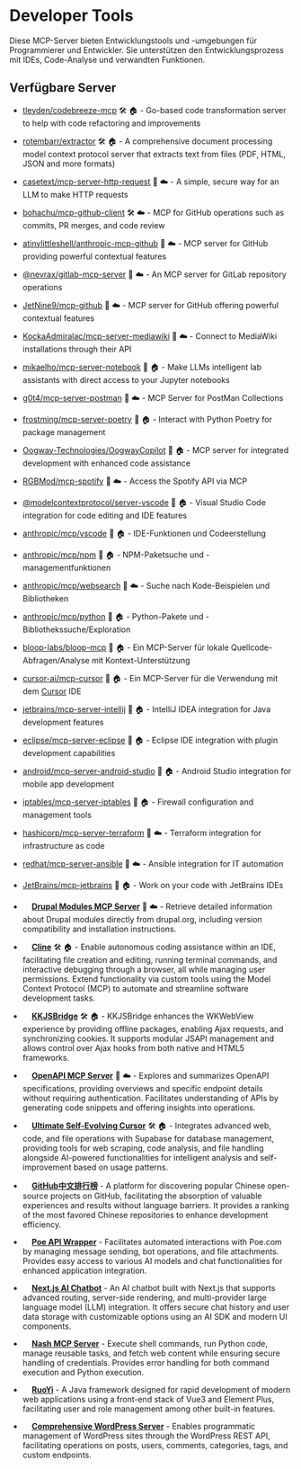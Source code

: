 # Developer Tools

Diese MCP-Server bieten Entwicklungstools und -umgebungen für Programmierer und Entwickler. Sie unterstützen den Entwicklungsprozess mit IDEs, Code-Analyse und verwandten Funktionen.

## Verfügbare Server

- [tleyden/codebreeze-mcp](https://github.com/tleyden/codebreeze-mcp) 🛠️ 🏠 - Go-based code transformation server to help with code refactoring and improvements
- [rotembarr/extractor](https://github.com/rotembarr/extractor) 🛠️ 🏠 - A comprehensive document processing model context protocol server that extracts text from files (PDF, HTML, JSON and more formats)
- [casetext/mcp-server-http-request](https://github.com/casetext/mcp-server-http-request) 📇 ☁️ - A simple, secure way for an LLM to make HTTP requests
- [bohachu/mcp-github-client](https://github.com/bohachu/mcp-github-client) 🛠️ ☁️ - MCP for GitHub operations such as commits, PR merges, and code review
- [atinylittleshell/anthropic-mcp-github](https://github.com/atinylittleshell/anthropic-mcp-github) 📇 ☁️ - MCP server for GitHub providing powerful contextual features
- [@nevrax/gitlab-mcp-server](https://github.com/NeVrax/gitlab-mcp-server) 📇 ☁️ - An MCP server for GitLab repository operations
- [JetNine9/mcp-github](https://github.com/JetNine9/mcp-github) 📇 ☁️ - MCP server for GitHub offering powerful contextual features
- [KockaAdmiralac/mcp-server-mediawiki](https://github.com/KockaAdmiralac/mcp-server-mediawiki) 📇 ☁️ - Connect to MediaWiki installations through their API
- [mikaelho/mcp-server-notebook](https://github.com/mikaelho/mcp-server-notebook) 🐍 🏠 - Make LLMs intelligent lab assistants with direct access to your Jupyter notebooks
- [g0t4/mcp-server-postman](https://github.com/g0t4/mcp-server-postman) 📇 ☁️ - MCP Server for PostMan Collections
- [frostming/mcp-server-poetry](https://github.com/frostming/mcp-server-poetry) 🐍 🏠 - Interact with Python Poetry for package management
- [Oogway-Technologies/OogwayCopilot](https://github.com/Oogway-Technologies/OogwayCopilot) 🐍 🏠 - MCP server for integrated development with enhanced code assistance
- [RGBMod/mcp-spotify](https://github.com/RGBMod/mcp-spotify) 📇 ☁️ - Access the Spotify API via MCP
- [@modelcontextprotocol/server-vscode](https://github.com/modelcontextprotocol/servers/tree/main/src/vscode) 📇 🏠 - Visual Studio Code integration for code editing and IDE features
- [anthropic/mcp/vscode](https://github.com/anthropic/mcp/tree/main/src/vscode) 📇 🏠 - IDE-Funktionen und Codeerstellung
- [anthropic/mcp/npm](https://github.com/anthropic/mcp/tree/main/src/npm) 📇 🏠 - NPM-Paketsuche und -managementfunktionen
- [anthropic/mcp/websearch](https://github.com/anthropic/mcp/tree/main/src/websearch) 📇 ☁️ - Suche nach Kode-Beispielen und Bibliotheken
- [anthropic/mcp/python](https://github.com/anthropic/mcp/tree/main/src/python) 📇 🏠 - Python-Pakete und -Bibliothekssuche/Exploration
- [bloop-labs/bloop-mcp](https://github.com/bloop-labs/bloop-mcp) 📇 🏠 - Ein MCP-Server für lokale Quellcode-Abfragen/Analyse mit Kontext-Unterstützung
- [cursor-ai/mcp-cursor](https://github.com/cursor-ai/mcp-cursor) 📇 🏠 - Ein MCP-Server für die Verwendung mit dem [Cursor](https://cursor.sh) IDE
- [jetbrains/mcp-server-intellij](https://github.com/jetbrains/mcp-server-intellij) 🐍 🏠 - IntelliJ IDEA integration for Java development features
- [eclipse/mcp-server-eclipse](https://github.com/eclipse/mcp-server-eclipse) 📇 🏠 - Eclipse IDE integration with plugin development capabilities
- [android/mcp-server-android-studio](https://github.com/android/mcp-server-android-studio) 🐍 🏠 - Android Studio integration for mobile app development
- [iptables/mcp-server-iptables](https://github.com/iptables/mcp-server-iptables) 📇 🏠 - Firewall configuration and management tools
- [hashicorp/mcp-server-terraform](https://github.com/hashicorp/mcp-server-terraform) 🐍 ☁️ - Terraform integration for infrastructure as code
- [redhat/mcp-server-ansible](https://github.com/redhat/mcp-server-ansible) 📇 ☁️ - Ansible integration for IT automation
- [JetBrains/mcp-jetbrains](https://github.com/JetBrains/mcp-jetbrains) 📇 🏠 - Work on your code with JetBrains IDEs 

- <img src="https://github.com/Cleversoft-IT.png?size=120" width="12px" height="12px" /> **[Drupal Modules MCP Server](https://github.com/Cleversoft-IT/drupal-modules-mcp)** 📇 ☁️ - Retrieve detailed information about Drupal modules directly from drupal.org, including version compatibility and installation instructions.

- <img src="https://github.com/cline.png?size=120" width="12px" height="12px" /> **[Cline](https://github.com/cline/cline)** 🛠️ 🏠 - Enable autonomous coding assistance within an IDE, facilitating file creation and editing, running terminal commands, and interactive debugging through a browser, all while managing user permissions. Extend functionality via custom tools using the Model Context Protocol (MCP) to automate and streamline software development tasks.

- <img src="https://github.com/Cooooper.png?size=120" width="12px" height="12px" /> **[KKJSBridge](https://github.com/Cooooper/KKJSBridge)** 🛠️ 🏠 - KKJSBridge enhances the WKWebView experience by providing offline packages, enabling Ajax requests, and synchronizing cookies. It supports modular JSAPI management and allows control over Ajax hooks from both native and HTML5 frameworks.

- <img src="https://github.com/hks-anakin.png?size=120" width="12px" height="12px" /> **[OpenAPI MCP Server](https://github.com/hks-anakin/openapi-mcp-server)** 📇 ☁️ - Explores and summarizes OpenAPI specifications, providing overviews and specific endpoint details without requiring authentication. Facilitates understanding of APIs by generating code snippets and offering insights into operations.

- <img src="https://github.com/giorgos3215.png?size=120" width="12px" height="12px" /> **[Ultimate Self-Evolving Cursor](https://github.com/giorgos3215/ultimate-cursor-mcp)** 🛠️ 🏠 - Integrates advanced web, code, and file operations with Supabase for database management, providing tools for web scraping, code analysis, and file handling alongside AI-powered functionalities for intelligent analysis and self-improvement based on usage patterns.

- <img src="https://github.com/kirayhz007.png?size=120" width="12px" height="12px" /> **[GitHub中文排行榜](https://github.com/kirayhz007/GitHub-Chinese-Top-Charts)** - A platform for discovering popular Chinese open-source projects on GitHub, facilitating the absorption of valuable experiences and results without language barriers. It provides a ranking of the most favored Chinese repositories to enhance development efficiency.
- <img src="https://github.com/laosu888.png?size=120" width="12px" height="12px" /> **[Poe API Wrapper](https://github.com/laosu888/poe)** - Facilitates automated interactions with Poe.com by managing message sending, bot operations, and file attachments. Provides easy access to various AI models and chat functionalities for enhanced application integration.
- <img src="https://github.com/null.png?size=120" width="12px" height="12px" /> **[Next.js AI Chatbot](https://github.com/nanameru/ai-chat-pitatto)** - An AI chatbot built with Next.js that supports advanced routing, server-side rendering, and multi-provider large language model (LLM) integration. It offers secure chat history and user data storage with customizable options using an AI SDK and modern UI components.
- <img src="https://github.com/null.png?size=120" width="12px" height="12px" /> **[Nash MCP Server](https://github.com/nash-app/nash-mcp)** - Execute shell commands, run Python code, manage reusable tasks, and fetch web content while ensuring secure handling of credentials. Provides error handling for both command execution and Python execution.
- <img src="https://github.com/penghongru.png?size=120" width="12px" height="12px" /> **[RuoYi](https://github.com/penghongru/RuoYi-Vue3)** - A Java framework designed for rapid development of modern web applications using a front-end stack of Vue3 and Element Plus, facilitating user and role management among other built-in features.
- <img src="https://github.com/prathammanocha.png?size=120" width="12px" height="12px" /> **[Comprehensive WordPress Server](https://github.com/prathammanocha/wordpress-mcp-server)** - Enables programmatic management of WordPress sites through the WordPress REST API, facilitating operations on posts, users, comments, categories, tags, and custom endpoints.
